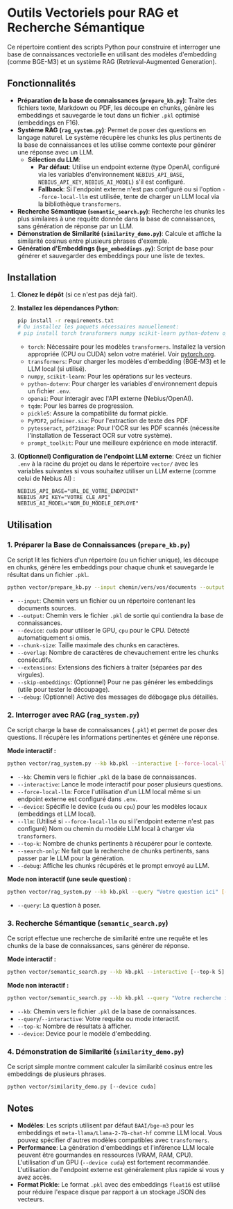 # Outils Vectoriels pour RAG et Recherche Sémantique

Ce répertoire contient des scripts Python pour construire et interroger une base de connaissances vectorielle en utilisant des modèles d'embedding (comme BGE-M3) et un système RAG (Retrieval-Augmented Generation).

## Fonctionnalités

*   **Préparation de la base de connaissances (`prepare_kb.py`)**: Traite des fichiers texte, Markdown ou PDF, les découpe en chunks, génère les embeddings et sauvegarde le tout dans un fichier `.pkl` optimisé (embeddings en F16).
*   **Système RAG (`rag_system.py`)**: Permet de poser des questions en langage naturel. Le système récupère les chunks les plus pertinents de la base de connaissances et les utilise comme contexte pour générer une réponse avec un LLM.
    *   **Sélection du LLM**:
        *   **Par défaut**: Utilise un endpoint externe (type OpenAI, configuré via les variables d'environnement `NEBIUS_API_BASE`, `NEBIUS_API_KEY`, `NEBIUS_AI_MODEL`) s'il est configuré.
        *   **Fallback**: Si l'endpoint externe n'est pas configuré ou si l'option `--force-local-llm` est utilisée, tente de charger un LLM local via la bibliothèque `transformers`.
*   **Recherche Sémantique (`semantic_search.py`)**: Recherche les chunks les plus similaires à une requête donnée dans la base de connaissances, sans génération de réponse par un LLM.
*   **Démonstration de Similarité (`similarity_demo.py`)**: Calcule et affiche la similarité cosinus entre plusieurs phrases d'exemple.
*   **Génération d'Embeddings (`bge_embeddings.py`)**: Script de base pour générer et sauvegarder des embeddings pour une liste de textes.

## Installation

1.  **Clonez le dépôt** (si ce n'est pas déjà fait).
2.  **Installez les dépendances Python**:
    ```bash
    pip install -r requirements.txt 
    # Ou installez les paquets nécessaires manuellement:
    # pip install torch transformers numpy scikit-learn python-dotenv openai tqdm pickle5 PyPDF2 pdfminer.six pytesseract pdf2image prompt_toolkit
    ```
    *   `torch`: Nécessaire pour les modèles `transformers`. Installez la version appropriée (CPU ou CUDA) selon votre matériel. Voir [pytorch.org](https://pytorch.org/).
    *   `transformers`: Pour charger les modèles d'embedding (BGE-M3) et le LLM local (si utilisé).
    *   `numpy`, `scikit-learn`: Pour les opérations sur les vecteurs.
    *   `python-dotenv`: Pour charger les variables d'environnement depuis un fichier `.env`.
    *   `openai`: Pour interagir avec l'API externe (Nebius/OpenAI).
    *   `tqdm`: Pour les barres de progression.
    *   `pickle5`: Assure la compatibilité du format pickle.
    *   `PyPDF2`, `pdfminer.six`: Pour l'extraction de texte des PDF.
    *   `pytesseract`, `pdf2image`: Pour l'OCR sur les PDF scannés (nécessite l'installation de Tesseract OCR sur votre système).
    *   `prompt_toolkit`: Pour une meilleure expérience en mode interactif.

3.  **(Optionnel) Configuration de l'endpoint LLM externe**:
    Créez un fichier `.env` à la racine du projet ou dans le répertoire `vector/` avec les variables suivantes si vous souhaitez utiliser un LLM externe (comme celui de Nebius AI) :
    ```dotenv
    NEBIUS_API_BASE="URL_DE_VOTRE_ENDPOINT"
    NEBIUS_API_KEY="VOTRE_CLE_API"
    NEBIUS_AI_MODEL="NOM_DU_MODELE_DEPLOYE" 
    ```

## Utilisation

### 1. Préparer la Base de Connaissances (`prepare_kb.py`)

Ce script lit les fichiers d'un répertoire (ou un fichier unique), les découpe en chunks, génère les embeddings pour chaque chunk et sauvegarde le résultat dans un fichier `.pkl`.

```bash
python vector/prepare_kb.py --input chemin/vers/vos/documents --output kb.pkl --device cuda --chunk-size 512 --overlap 50 --extensions .txt,.md,.pdf
```

*   `--input`: Chemin vers un fichier ou un répertoire contenant les documents sources.
*   `--output`: Chemin vers le fichier `.pkl` de sortie qui contiendra la base de connaissances.
*   `--device`: `cuda` pour utiliser le GPU, `cpu` pour le CPU. Détecté automatiquement si omis.
*   `--chunk-size`: Taille maximale des chunks en caractères.
*   `--overlap`: Nombre de caractères de chevauchement entre les chunks consécutifs.
*   `--extensions`: Extensions des fichiers à traiter (séparées par des virgules).
*   `--skip-embeddings`: (Optionnel) Pour ne pas générer les embeddings (utile pour tester le découpage).
*   `--debug`: (Optionnel) Active des messages de débogage plus détaillés.

### 2. Interroger avec RAG (`rag_system.py`)

Ce script charge la base de connaissances (`.pkl`) et permet de poser des questions. Il récupère les informations pertinentes et génère une réponse.

**Mode interactif :**

```bash
python vector/rag_system.py --kb kb.pkl --interactive [--force-local-llm] [--device cuda] [--llm nom/modele_local] [--top-k 5] [--debug]
```

*   `--kb`: Chemin vers le fichier `.pkl` de la base de connaissances.
*   `--interactive`: Lance le mode interactif pour poser plusieurs questions.
*   `--force-local-llm`: Force l'utilisation d'un LLM local même si un endpoint externe est configuré dans `.env`.
*   `--device`: Spécifie le device (`cuda` ou `cpu`) pour les modèles locaux (embeddings et LLM local).
*   `--llm`: (Utilisé si `--force-local-llm` ou si l'endpoint externe n'est pas configuré) Nom ou chemin du modèle LLM local à charger via `transformers`.
*   `--top-k`: Nombre de chunks pertinents à récupérer pour le contexte.
*   `--search-only`: Ne fait que la recherche de chunks pertinents, sans passer par le LLM pour la génération.
*   `--debug`: Affiche les chunks récupérés et le prompt envoyé au LLM.

**Mode non interactif (une seule question) :**

```bash
python vector/rag_system.py --kb kb.pkl --query "Votre question ici" [--force-local-llm] [--device cuda] [...]
```

*   `--query`: La question à poser.

### 3. Recherche Sémantique (`semantic_search.py`)

Ce script effectue une recherche de similarité entre une requête et les chunks de la base de connaissances, sans générer de réponse.

**Mode interactif :**

```bash
python vector/semantic_search.py --kb kb.pkl --interactive [--top-k 5] [--device cuda]
```

**Mode non interactif :**

```bash
python vector/semantic_search.py --kb kb.pkl --query "Votre recherche ici" [--top-k 5] [--device cuda]
```

*   `--kb`: Chemin vers le fichier `.pkl` de la base de connaissances.
*   `--query`/`--interactive`: Votre requête ou mode interactif.
*   `--top-k`: Nombre de résultats à afficher.
*   `--device`: Device pour le modèle d'embedding.

### 4. Démonstration de Similarité (`similarity_demo.py`)

Ce script simple montre comment calculer la similarité cosinus entre les embeddings de plusieurs phrases.

```bash
python vector/similarity_demo.py [--device cuda]
```

## Notes

*   **Modèles**: Les scripts utilisent par défaut `BAAI/bge-m3` pour les embeddings et `meta-llama/Llama-2-7b-chat-hf` comme LLM local. Vous pouvez spécifier d'autres modèles compatibles avec `transformers`.
*   **Performance**: La génération d'embeddings et l'inférence LLM locale peuvent être gourmandes en ressources (VRAM, RAM, CPU). L'utilisation d'un GPU (`--device cuda`) est fortement recommandée. L'utilisation de l'endpoint externe est généralement plus rapide si vous y avez accès.
*   **Format Pickle**: Le format `.pkl` avec des embeddings `float16` est utilisé pour réduire l'espace disque par rapport à un stockage JSON des vecteurs.

